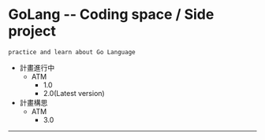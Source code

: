 # GoLang -- Coding space / Side project
    practice and learn about Go Language
* 計畫進行中
    * ATM
        * 1.0
        * 2.0(Latest version)
* 計畫構思
    * ATM
        * 3.0
------